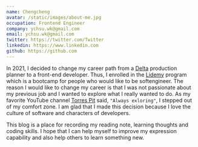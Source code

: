 ```yaml
---
name: Chengcheng
avatar: /static/images/about-me.jpg
occupation: Frontend Engineer
company: ychsu.wk@gmail.com
email: ychsu.wk@gmail.com
twitter: https://twitter.com/Twitter
linkedin: https://www.linkedin.com
github: https://github.com
---
```


In 2021, I decided to change my career path from a [Delta](https://www.deltaww.com/en-US/index) production planner to a front-end developer. Thus, I enrolled in the [Lidemy](https://bootcamp.lidemy.com/) program which is a bootcamp for people who would like to be softengineer. The reason I would like to change my career is that I was not passionate about my previous job and I wanted to explore what I really wanted to do. As my favorite YouTube channel [Torres Pit](https://www.youtube.com/channel/UCsnZXdLOGBnezK--CiG7FZQ) said, `"Always exloring"`, I stepped out of my comfort zone. I am glad that I made this decision because I love the culture of software and characters of developers. 

This blog is a place for recording my reading note, learning thoughts and coding skills. I hope that I can help myself to improve my expression capability and also help others to learn something new.